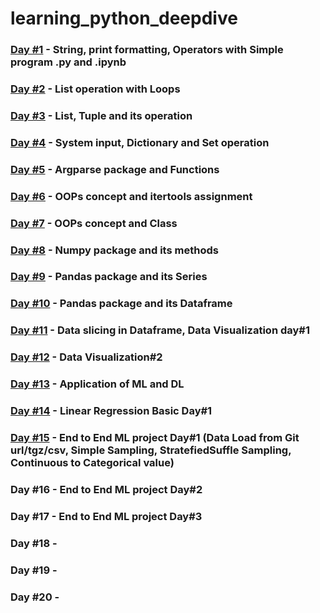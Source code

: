 # learning_python_deepdive

### <a href="https://github.com/SahaRahul/learning_python_deepdive/tree/main/python_day1">Day #1</a> - String, print formatting, Operators with Simple program .py and .ipynb 
### <a href="https://github.com/SahaRahul/learning_python_deepdive/tree/main/python_day2">Day #2</a> - List operation with Loops
### <a href="https://github.com/SahaRahul/learning_python_deepdive/tree/main/python_day3">Day #3</a> - List, Tuple and its operation
### <a href="https://github.com/SahaRahul/learning_python_deepdive/tree/main/python_day4">Day #4</a> - System input, Dictionary and Set operation
### <a href="https://github.com/SahaRahul/learning_python_deepdive/tree/main/python_day5">Day #5</a> - Argparse package and Functions
### <a href="https://github.com/SahaRahul/learning_python_deepdive/tree/main/python_day6">Day #6</a> - OOPs concept and itertools assignment
### <a href="https://github.com/SahaRahul/learning_python_deepdive/tree/main/python_day7">Day #7</a> - OOPs concept and Class
### <a href="https://github.com/SahaRahul/learning_python_deepdive/tree/main/python_day8">Day #8</a> - Numpy package and its methods
### <a href="https://github.com/SahaRahul/learning_python_deepdive/tree/main/python_day9">Day #9</a> - Pandas package and its Series
### <a href="https://github.com/SahaRahul/learning_python_deepdive/tree/main/python_day10">Day #10</a> - Pandas package and its Dataframe
### <a href="https://github.com/SahaRahul/learning_python_deepdive/tree/main/python_day11">Day #11</a> - Data slicing in Dataframe, Data Visualization day#1
### <a href="https://github.com/SahaRahul/learning_python_deepdive/tree/main/python_day12">Day #12</a> - Data Visualization#2
### <a href="https://github.com/SahaRahul/learning_python_deepdive/tree/main/python_day13">Day #13</a> - Application of ML and DL
### <a href="https://github.com/SahaRahul/learning_python_deepdive/tree/main/python_day14">Day #14</a> - Linear Regression Basic Day#1
### <a href="https://github.com/SahaRahul/learning_python_deepdive/tree/main/python_day15">Day #15</a> - End to End ML project Day#1 (Data Load from Git url/tgz/csv, Simple Sampling, StratefiedSuffle Sampling, Continuous to Categorical value)

### Day #16 - End to End ML project Day#2
### Day #17 - End to End ML project Day#3
### Day #18 - 
### Day #19 - 
### Day #20 - 
